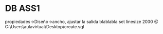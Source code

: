 # DB ASS1
propiedades->Diseño->ancho, ajustar la salida blablabla
set linesize 2000
@ C:\Users\aulavirtual\Desktop\create.sql
